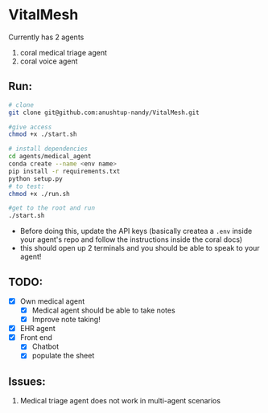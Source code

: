 # VitalMesh

Currently has 2 agents 
1. coral medical triage agent
2. coral voice agent

## Run:
```bash
# clone 
git clone git@github.com:anushtup-nandy/VitalMesh.git

#give access
chmod +x ./start.sh

# install dependencies
cd agents/medical_agent
conda create --name <env name>
pip install -r requirements.txt
python setup.py
# to test:
chmod +x ./run.sh
```

```bash
#get to the root and run
./start.sh
```
- Before doing this, update the API keys (basically createa a `.env` inside your agent's repo and follow the instructions inside the coral docs)
- this should open up 2 terminals and you should be able to speak to your agent!

## TODO:
- [X] Own medical agent
    - [X] Medical agent should be able to take notes
    - [X] Improve note taking!
- [X] EHR agent
- [X] Front end
    - [X] Chatbot
    - [X] populate the sheet
 
## Issues:
1. Medical triage agent does not work in multi-agent scenarios
